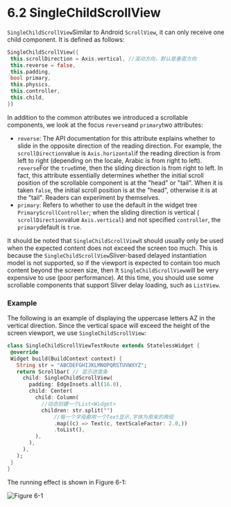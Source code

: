 # 6.2 SingleChildScrollView

`SingleChildScrollView`Similar to Android `ScrollView`, it can only receive one child component. It is defined as follows:

``` dart 
SingleChildScrollView({
 this.scrollDirection = Axis.vertical, //滚动方向，默认是垂直方向
 this.reverse = false, 
 this.padding, 
 bool primary, 
 this.physics, 
 this.controller,
 this.child,
})

```

In addition to the common attributes we introduced a scrollable components, we look at the focus `reverse`and `primary`two attributes:

-   `reverse`: The API documentation for this attribute explains whether to slide in the opposite direction of the reading direction. For example, the `scrollDirection`value is `Axis.horizontal`if the reading direction is from left to right (depending on the locale, Arabic is from right to left). `reverse`For the `true`time, then the sliding direction is from right to left. In fact, this attribute essentially determines whether the initial scroll position of the scrollable component is at the "head" or "tail". When it is taken `false`, the initial scroll position is at the "head", otherwise it is at the "tail". Readers can experiment by themselves.
-   `primary`: Refers to whether to use the default in the widget tree `PrimaryScrollController`; when the sliding direction is vertical ( `scrollDirection`value `Axis.vertical`) and not specified `controller`, the `primary`default is `true`.

It should be noted that `SingleChildScrollView`it should usually only be used when the expected content does not exceed the screen too much. This is because the `SingleChildScrollView`Sliver-based delayed instantiation model is not supported, so if the viewport is expected to contain too much content beyond the screen size, then It `SingleChildScrollView`will be very expensive to use (poor performance). At this time, you should use some scrollable components that support Sliver delay loading, such as `ListView`.

### Example

The following is an example of displaying the uppercase letters AZ in the vertical direction. Since the vertical space will exceed the height of the screen viewport, we use `SingleChildScrollView`:

``` dart 
class SingleChildScrollViewTestRoute extends StatelessWidget {
 @override
 Widget build(BuildContext context) {
   String str = "ABCDEFGHIJKLMNOPQRSTUVWXYZ";
   return Scrollbar( // 显示进度条
     child: SingleChildScrollView(
       padding: EdgeInsets.all(16.0),
       child: Center(
         child: Column( 
           //动态创建一个List<Widget>  
           children: str.split("") 
               //每一个字母都用一个Text显示,字体为原来的两倍
               .map((c) => Text(c, textScaleFactor: 2.0,)) 
               .toList(),
         ),
       ),
     ),
   );
 }
}

```

The running effect is shown in Figure 6-1:

![Figure 6-1](https://pcdn.flutterchina.club/imgs/6-1.png)